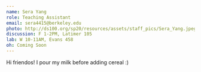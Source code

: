 ```yaml
---
name: Sera Yang
role: Teaching Assistant
email: sera4415@berkeley.edu
photo: http://ds100.org/sp20/resources/assets/staff_pics/Sera_Yang.jpeg
discussion: F 1-2PM, Latimer 105
lab: W 10-11AM, Evans 458
oh: Coming Soon
---
```


Hi friendos! I pour my milk before adding cereal :)